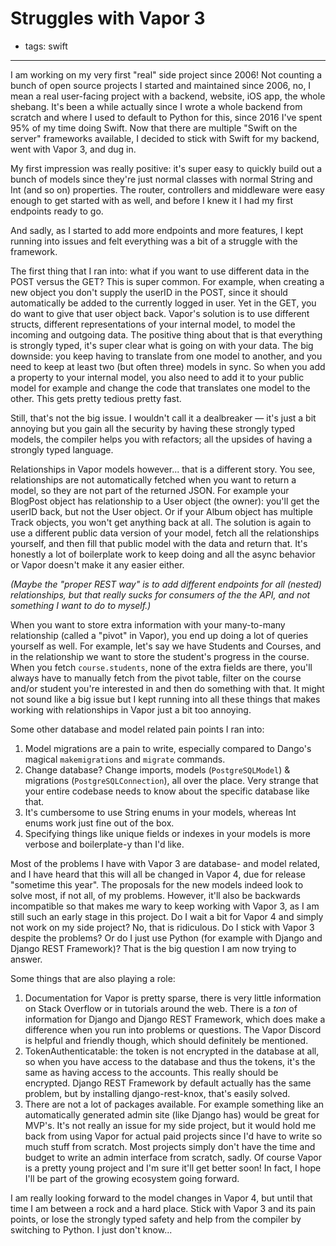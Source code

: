 # Struggles with Vapor 3
- tags: swift

---

I am working on my very first "real" side project since 2006! Not counting a bunch of open source projects I started and maintained since 2006, no, I mean a real user-facing project with a backend, website, iOS app, the whole shebang. It's been a while actually since I wrote a whole backend from scratch and where I used to default to Python for this, since 2016 I've spent 95% of my time doing Swift. Now that there are multiple "Swift on the server" frameworks available, I decided to stick with Swift for my backend, went with Vapor 3, and dug in.

My first impression was really positive: it's super easy to quickly build out a bunch of models since they're just normal classes with normal String and Int (and so on) properties. The router, controllers and middleware were easy enough to get started with as well, and before I knew it I had my first endpoints ready to go.

And sadly, as I started to add more endpoints and more features, I kept running into issues and felt everything was a bit of a struggle with the framework.

The first thing that I ran into: what if you want to use different data in the POST versus the GET? This is super common. For example, when creating a new object you don't supply the userID in the POST, since it should automatically be added to the currently logged in user. Yet in the GET, you do want to give that user object back. Vapor's solution is to use different structs, different representations of your internal model, to model the incoming and outgoing data. The positive thing about that is that everything is strongly typed, it's super clear what is going on with your data. The big downside: you keep having to translate from one model to another, and you need to keep at least two (but often three) models in sync. So when you add a property to your internal model, you also need to add it to your public model for example and change the code that translates one model to the other. This gets pretty tedious pretty fast.

Still, that's not the big issue. I wouldn't call it a dealbreaker — it's just a bit annoying but you gain all the security by having these strongly typed models, the compiler helps you with refactors; all the upsides of having a strongly typed language.

Relationships in Vapor models however... that is a different story. You see, relationships are not automatically fetched when you want to return a model, so they are not part of the returned JSON. For example your BlogPost object has relationship to a User object (the owner): you'll get the userID back, but not the User object. Or if your Album object has multiple Track objects, you won't get anything back at all. The solution is again to use a different public data version of your model, fetch all the relationships yourself, and then fill that public model with the data and return that. It's honestly a lot of boilerplate work to keep doing and all the async behavior or Vapor doesn't make it any easier either.

*(Maybe the "proper REST way" is to add different endpoints for all (nested) relationships, but that really sucks for consumers of the the API, and not something I want to do to myself.)*

When you want to store extra information with your many-to-many relationship (called a "pivot" in Vapor), you end up doing a lot of queries yourself as well. For example, let's say we have Students and Courses, and in the relationship we want to store the student's progress in the course. When you fetch `course.students`, none of the extra fields are there, you'll always have to manually fetch from the pivot table, filter on the course and/or student you're interested in and then do something with that. It might not sound like a big issue but I kept running into all these things that makes working with relationships in Vapor just a bit too annoying.

Some other database and model related pain points I ran into:

1. Model migrations are a pain to write, especially compared to Dango's magical `makemigrations` and `migrate` commands.
2. Change database? Change imports, models (`PostgreSQLModel`) & migrations (`PostgreSQLConnection`), all over the place. Very strange that your entire codebase needs to know about the specific database like that.
3. It's cumbersome to use String enums in your models, whereas Int enums work just fine out of the box.
4. Specifying things like unique fields or indexes in your models is more verbose and boilerplate-y than I'd like.

Most of the problems I have with Vapor 3 are database- and model related, and I have heard that this will all be changed in Vapor 4, due for release "sometime this year". The proposals for the new models indeed look to solve most, if not all, of my problems. However, it'll also be backwards incompatible so that makes me wary to keep working with Vapor 3, as I am still such an early stage in this project. Do I wait a bit for Vapor 4 and simply not work on my side project? No, that is ridiculous. Do I stick with Vapor 3 despite the problems? Or do I just use Python (for example with Django and Django REST Framework)? That is the big question I am now trying to answer.

Some things that are also playing a role:

1. Documentation for Vapor is pretty sparse, there is very little information on Stack Overflow or in tutorials around the web. There is a *ton* of information for Django and Django REST Framework, which does make a difference when you run into problems or questions. The Vapor Discord is helpful and friendly though, which should definitely be mentioned.
2. TokenAuthenticatable: the token is not encrypted in the database at all, so when you have access to the database and thus the tokens, it's the same as having access to the accounts. This really should be encrypted. Django REST Framework by default actually has the same problem, but by installing django-rest-knox, that's easily solved.
3. There are not a lot of packages available. For example something like an automatically generated admin site (like Django has) would be great for MVP's. It's not really an issue for my side project, but it would hold me back from using Vapor for actual paid projects since I'd have to write so much stuff from scratch. Most projects simply don't have the time and budget to write an admin interface from scratch, sadly. Of course Vapor is a pretty young project and I'm sure it'll get better soon! In fact, I hope I'll be part of the growing ecosystem going forward.

I am really looking forward to the model changes in Vapor 4, but until that time I am between a rock and a hard place. Stick with Vapor 3 and its pain points, or lose the strongly typed safety and help from the compiler by switching to Python. I just don't know...